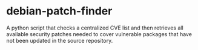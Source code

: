 # debian-patch-finder
A python script that checks a centralized CVE list and then retrieves all available security patches needed to cover vulnerable packages that have not been updated in the source repository.
